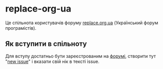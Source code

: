 # replace-org-ua
Це спільнота користувачів форуму [replace.org.ua](http://replace.org.ua/) (Український форум програмістів).

## Як вступити в спільноту
Для вступу достатньо бути зареєстрованим на [форумі](http://replace.org.ua/), створити тут "[new issue](https://github.com/replace-org-ua/invites/issues/new?labels=invite+request&title=Вітаю)" і вказати свій нік в тексті issue.
